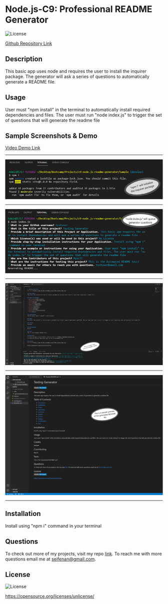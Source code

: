 
  # Node.js-C9: Professional README Generator  
  ![License](https://img.shields.io/badge/License-No_License-blue.svg)

  [Github Repository Link](https://github.com/Seifenan/c9-node.js-readme-generator) 

  ## Description  
  This basic app uses node and requires the user to install the inquirer package. The generator will ask a series of questions to automatically generate a README file.

  ## Usage 
  User must "npm install" in the terminal to automatically install required dependencies and files. The user must run "node index.js" to trigger the set of questions that will generate the readme file  

  ## Sample Screenshots & Demo

  [Video Demo Link](https://drive.google.com/file/d/1-2hrw6vVQqzCc7pyaO9nYrXrz51aIpDy/view?usp=sharing)

  --- 

  <img src="utils\images\npm-i.png">
  
  --- 

  <img src="utils\images\node-index.js.png">

  --- 
  
  <img src="utils\images\readme-gen.png">

  --- 

  <img src="utils\images\readme-preview.png">

  --- 

  ## Installation
  Install using "npm i" command in your terminal

  ## Questions
  To check out more of my projects, visit my repo [link](https://github.com/seifenan).
  To reach me with more questions email me at seifenan@gmail.com. 

  ## License
  ![License](https://img.shields.io/badge/License-No_License-blue.svg)
  
  https://opensource.org/licenses/unlicense/

